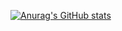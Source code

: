 [![Anurag's GitHub stats](https://github-readme-stats.vercel.app/api?username=mohamadorg)](https://github.com/mohamadorg/github-readme-stats)
